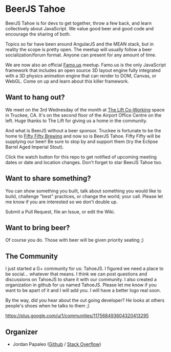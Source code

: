 BeerJS Tahoe
============

BeerJS Tahoe is for devs to get together, throw a few back, and learn collectively about JavaScript. We value good beer and good code and encourage the sharing of both.

Topics so far have been around AngularJS and the MEAN stack, but in reality the scope is pretty open. The meetup will usually follow a beer socialization/forum format. Anyone can present for any amount of time.

We are now also an official <a href="http://famo.us">Famo.us</a> meetup.  Famo.us is the only JavaScript framework that includes an open source 3D layout engine fully integrated with a 3D physics animation engine that can render to DOM, Canvas, or WebGL.  Come on up and learn about this killer framework.


Want to hang out?
-------------

We meet on the 3rd Wednesday of the month at <a target="_blank" href="https://www.google.com/maps/search/12242+Business+Park+Dr,+Truckee,+CA+96161/@39.316106,-120.148205,17z/data=!3m1!4b1">The Lift Co-Working</a> space in Truckee, CA. It's on the second floor of the Airport Office Centre on the left. Huge thanks to The Lift for giving us a home in the community.

And what is BeerJS without a beer sponsor.  Truckee is fortunate to be the home to <a href="http://fiftyfiftybrewing.com/" title="Fifty Fifty Brewing">Fifty Fifty Brewing</a> and now so is BeerJS Tahoe.  Fifty Fifty will be supplying our beer!  Be sure to stop by and support them (try the Eclipse Barrel Aged Imperial Stout).

Click the watch button for this repo to get notified of upcoming meeting dates or date and location changes.  Don't forget to star BeerJS Tahoe too.


Want to share something?
-------------

You can show something you built, talk about something you would like to build, challenge "best" practices, or change the world; your call. Please let me know if you are interested so we don't double up.

Submit a Pull Request, file an Issue, or edit the Wiki.


Want to bring beer?
-------------

Of course you do.  Those with beer will be given priority seating ;)


The Community
-------------
I just started a G+ community for us: TahoeJS. I figured we need a place to be social... whatever that means.  I think we can post questions and discussions on TahoeJS to share it with our community.  I also created a organization in github for us named TahoeJS.  Please let me know if you want to be apart of it and I will add you.  I will have a better logo real soon.

By the way, did you hear about the out going developer?  He looks at others people's shoes when he talks to them ;)

https://plus.google.com/u/1/communities/117568493604320413295


Organizer
-------

* Jordan Papaleo ([Github](https://github.com/breck421) / [Stack Overflow](http://stackoverflow.com/users/2483859/breck421))

